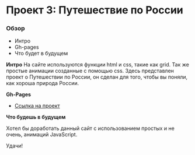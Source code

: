 # Проект 3: Путешествие по России

### Обзор
* Интро
* Gh-pages
* Что будет в будущем

**Интро**
На сайте используются функции html и css, такие как grid. Так же простые анимации созданные с помощью css.
Здесь представлен проект о Путешествии по России, он сделан для того, чтобы вы поняли, как хороша природа России.

**Gh-Pages**

* [Ссылка на проект](https://maxh1337.github.io/russian-travel/)

**Что будешь в будущем**

Хотел бы доработать данный сайт с использованием простых и не очень, анимаций JavaScript.

Удачи!
